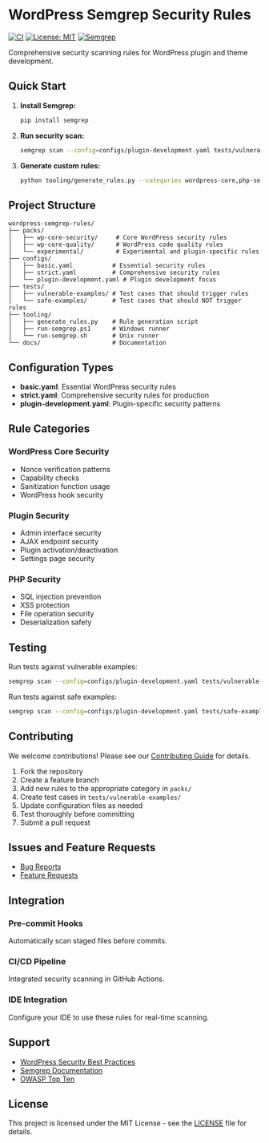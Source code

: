 # WordPress Semgrep Security Rules

[![CI](https://github.com/your-username/wordpress-semgrep-rules/workflows/CI/badge.svg)](https://github.com/your-username/wordpress-semgrep-rules/actions)
[![License: MIT](https://img.shields.io/badge/License-MIT-yellow.svg)](https://opensource.org/licenses/MIT)
[![Semgrep](https://img.shields.io/badge/Semgrep-1.45.0+-blue.svg)](https://semgrep.dev/)

Comprehensive security scanning rules for WordPress plugin and theme development.

## Quick Start

1. **Install Semgrep:**
   ```bash
   pip install semgrep
   ```

2. **Run security scan:**
   ```bash
   semgrep scan --config=configs/plugin-development.yaml tests/vulnerable-examples/
   ```

3. **Generate custom rules:**
   ```bash
   python tooling/generate_rules.py --categories wordpress-core,php-security --output custom-rules.yaml
   ```

## Project Structure

```
wordpress-semgrep-rules/
├── packs/
│   ├── wp-core-security/     # Core WordPress security rules
│   ├── wp-core-quality/      # WordPress code quality rules
│   └── experimental/         # Experimental and plugin-specific rules
├── configs/
│   ├── basic.yaml           # Essential security rules
│   ├── strict.yaml          # Comprehensive security rules
│   └── plugin-development.yaml # Plugin development focus
├── tests/
│   ├── vulnerable-examples/ # Test cases that should trigger rules
│   └── safe-examples/       # Test cases that should NOT trigger rules
├── tooling/
│   ├── generate_rules.py    # Rule generation script
│   ├── run-semgrep.ps1      # Windows runner
│   └── run-semgrep.sh       # Unix runner
└── docs/                    # Documentation
```

## Configuration Types

- **basic.yaml**: Essential WordPress security rules
- **strict.yaml**: Comprehensive security rules for production
- **plugin-development.yaml**: Plugin-specific security patterns

## Rule Categories

### WordPress Core Security
- Nonce verification patterns
- Capability checks
- Sanitization function usage
- WordPress hook security

### Plugin Security
- Admin interface security
- AJAX endpoint security
- Plugin activation/deactivation
- Settings page security

### PHP Security
- SQL injection prevention
- XSS protection
- File operation security
- Deserialization safety

## Testing

Run tests against vulnerable examples:
```bash
semgrep scan --config=configs/plugin-development.yaml tests/vulnerable-examples/
```

Run tests against safe examples:
```bash
semgrep scan --config=configs/plugin-development.yaml tests/safe-examples/
```

## Contributing

We welcome contributions! Please see our [Contributing Guide](CONTRIBUTING.md) for details.

1. Fork the repository
2. Create a feature branch
3. Add new rules to the appropriate category in `packs/`
4. Create test cases in `tests/vulnerable-examples/`
5. Update configuration files as needed
6. Test thoroughly before committing
7. Submit a pull request

## Issues and Feature Requests

- [Bug Reports](https://github.com/your-username/wordpress-semgrep-rules/issues/new?template=bug_report.md)
- [Feature Requests](https://github.com/your-username/wordpress-semgrep-rules/issues/new?template=feature_request.md)

## Integration

### Pre-commit Hooks
Automatically scan staged files before commits.

### CI/CD Pipeline
Integrated security scanning in GitHub Actions.

### IDE Integration
Configure your IDE to use these rules for real-time scanning.

## Support

- [WordPress Security Best Practices](https://developer.wordpress.org/plugins/security/)
- [Semgrep Documentation](https://semgrep.dev/docs/)
- [OWASP Top Ten](https://owasp.org/www-project-top-ten/)

## License

This project is licensed under the MIT License - see the [LICENSE](LICENSE) file for details.
